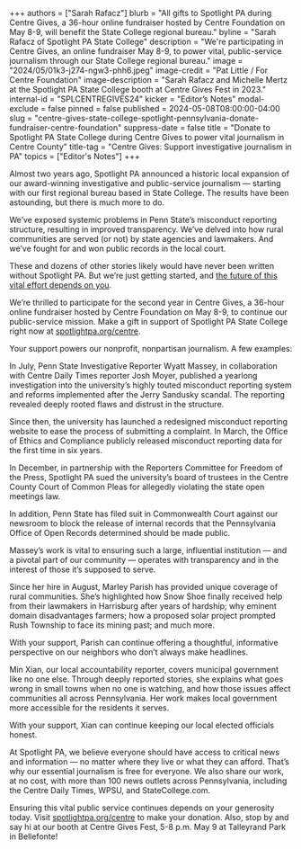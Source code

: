 +++
authors = ["Sarah Rafacz"]
blurb = "All gifts to Spotlight PA during Centre Gives, a 36-hour online fundraiser hosted by Centre Foundation on May 8-9, will benefit the State College regional bureau."
byline = "Sarah Rafacz of Spotlight PA State College"
description = "We're participating in Centre Gives, an online fundraiser May 8-9, to power vital, public-service journalism through our State College regional bureau."
image = "2024/05/01k3-j274-ngw3-phh6.jpeg"
image-credit = "Pat Little / For Centre Foundation"
image-description = "Sarah Rafacz and Michelle Mertz at the Spotlight PA State College booth at Centre Gives Fest in 2023."
internal-id = "SPLCENTREGIVES24"
kicker = "Editor’s Notes"
modal-exclude = false
pinned = false
published = 2024-05-08T08:00:00-04:00
slug = "centre-gives-state-college-spotlight-pennsylvania-donate-fundraiser-centre-foundation"
suppress-date = false
title = "Donate to Spotlight PA State College during Centre Gives to power vital journalism in Centre County"
title-tag = "Centre Gives: Support investigative journalism in PA"
topics = ["Editor's Notes"]
+++

Almost two years ago, Spotlight PA announced a historic local expansion of our award-winning investigative and public-service journalism — starting with our first regional bureau based in State College. The results have been astounding, but there is much more to do.

We’ve exposed systemic problems in Penn State’s misconduct reporting structure, resulting in improved transparency. We’ve delved into how rural communities are served (or not) by state agencies and lawmakers. And we’ve fought for and won public records in the local court.

These and dozens of other stories likely would have never been written without Spotlight PA. But we’re just getting started, and <a href="http://spotlightpa.org/centre">the future of this vital effort depends on you</a>.

We’re thrilled to participate for the second year in Centre Gives, a 36-hour online fundraiser hosted by Centre Foundation on May 8-9, to continue our public-service mission. Make a gift in support of Spotlight PA State College right now at <a href="http://spotlightpa.org/centre">spotlightpa.org/centre</a>.

Your support powers our nonprofit, nonpartisan journalism. A few examples:

In July, Penn State Investigative Reporter Wyatt Massey, in collaboration with Centre Daily Times reporter Josh Moyer, published a yearlong investigation into the university’s highly touted misconduct reporting system and reforms implemented after the Jerry Sandusky scandal. The reporting revealed deeply rooted flaws and distrust in the structure.

Since then, the university has launched a redesigned misconduct reporting website to ease the process of submitting a complaint. In March, the Office of Ethics and Compliance publicly released misconduct reporting data for the first time in six years.

In December, in partnership with the Reporters Committee for Freedom of the Press, Spotlight PA sued the university’s board of trustees in the Centre County Court of Common Pleas for allegedly violating the state open meetings law.

In addition, Penn State has filed suit in Commonwealth Court against our newsroom to block the release of internal records that the Pennsylvania Office of Open Records determined should be made public.

Massey’s work is vital to ensuring such a large, influential institution — and a pivotal part of our community — operates with transparency and in the interest of those it’s supposed to serve.

Since her hire in August, Marley Parish has provided unique coverage of rural communities. She’s highlighted how Snow Shoe finally received help from their lawmakers in Harrisburg after years of hardship; why eminent domain disadvantages farmers; how a proposed solar project prompted Rush Township to face its mining past; and much more.

With your support, Parish can continue offering a thoughtful, informative perspective on our neighbors who don’t always make headlines.

Min Xian, our local accountability reporter, covers municipal government like no one else. Through deeply reported stories, she explains what goes wrong in small towns when no one is watching, and how those issues affect communities all across Pennsylvania. Her work makes local government more accessible for the residents it serves.

With your support, Xian can continue keeping our local elected officials honest.

At Spotlight PA, we believe everyone should have access to critical news and information — no matter where they live or what they can afford. That’s why our essential journalism is free for everyone. We also share our work, at no cost, with more than 100 news outlets across Pennsylvania, including the Centre Daily Times, WPSU, and StateCollege.com.

Ensuring this vital public service continues depends on your generosity today. Visit <a href="https://www.spotlightpa.org/centre">spotlightpa.org/centre</a> to make your donation. Also, stop by and say hi at our booth at Centre Gives Fest, 5-8 p.m. May 9 at Talleyrand Park in Bellefonte!


